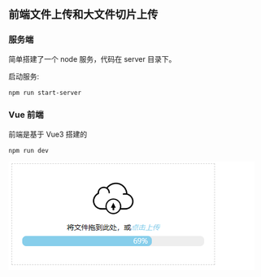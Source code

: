 ## 前端文件上传和大文件切片上传

### 服务端

简单搭建了一个 node 服务，代码在 server 目录下。

启动服务:

```bash
npm run start-server
```

### Vue 前端

前端是基于 Vue3 搭建的

```bash
npm run dev
```

![images](./screenshots/upload.png)
